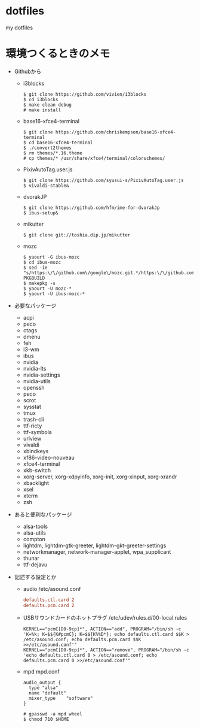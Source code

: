 # dotfiles
my dotfiles

# 環境つくるときのメモ
- Githubから
  - i3blocks
    ```
    $ git clone https://github.com/vivien/i3blocks
    $ cd i3blocks
    $ make clean debug
    # make install
    ```
  - base16-xfce4-terminal
    ```
    $ git clone https://github.com/chriskempson/base16-xfce4-terminal
    $ cd base16-xfce4-terminal
    $ ./convert2themes
    $ rm themes/*.16.theme
    # cp themes/* /usr/share/xfce4/terminal/colorschemes/
    ```
  - PixivAutoTag.user.js
    ```
    $ git clone https://github.com/syusui-s/PixivAutoTag.user.js
    $ vivaldi-stable&
    ```
  - dvorakJP
    ```
    $ git clone https://github.com/hfm/ime-for-dvorakJp
    $ ibus-setup&
    ```
  - mikutter
    ```
    $ git clone git://toshia.dip.jp/mikutter
    ```
  - mozc
    ```
    $ yaourt -G ibus-mozc
    $ cd ibus-mozc
    $ sed -ie "s/https:\/\/github.com\/google\/mozc.git.*/https:\/\/github.com\/KondoTakumi\/mozc.git/g" PKGBUILD
    $ makepkg -s
    $ yaourt -U mozc-*
    $ yaourt -U ibus-mozc-*
    ```

- 必要なパッケージ
  - acpi
  - peco
  - ctags
  - dmenu
  - feh
  - i3-wm
  - ibus
  - nvidia
  - nvidia-lts
  - nvidia-settings
  - nvidia-utils
  - openssh
  - peco
  - scrot
  - sysstat
  - tmux
  - trash-cli
  - ttf-ricty
  - ttf-symbola
  - urlview
  - vivaldi
  - xbindkeys
  - xf86-video-nouveau
  - xfce4-terminal
  - xkb-switch
  - xorg-server, xorg-xdpyinfo, xorg-init, xorg-xinput, xorg-xrandr
  - xbacklight
  - xsel
  - xterm
  - zsh

- あると便利なパッケージ
  - alsa-tools
  - alsa-utils
  - compton
  - lightdm, lightdm-gtk-greeter, lightdm-gkt-greeter-settings
  - networkmanager, network-manager-applet, wpa_supplicant
  - thunar
  - ttf-dejavu

- 記述する設定とか
  - audio /etc/asound.conf
    ```text:/etc/asound.conf
    defaults.ctl.card 2
    defaults.pcm.card 2
    ```
  - USBサウンドカードのホットプラグ
    /etc/udev/rules.d/00-local.rules
    ```text:/etc/udev/rules.d/00-local.rules
    KERNEL=="pcmC[D0-9cp]*", ACTION=="add", PROGRAM="/bin/sh -c 'K=%k; K=$${K#pcmC}; K=$${K%%D*}; echo defaults.ctl.card $$K > /etc/asound.conf; echo defaults.pcm.card $$K >>/etc/asound.conf'"
    KERNEL=="pcmC[D0-9cp]*", ACTION=="remove", PROGRAM="/bin/sh -c 'echo defaults.ctl.card 0 > /etc/asound.conf; echo defaults.pcm.card 0 >>/etc/asound.conf'"
    ```
  - mpd
    mpd.conf
    ```text:/mpd.cond
    audio_output {
      type "alsa"
      name "default"
      mixer_type	"software"
    }
    ```
    ```
    # gpasswd -a mpd wheel
    $ chmod 710 $HOME
    ```
